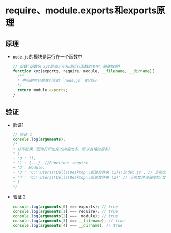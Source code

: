 # require、module.exports和exports原理

## 原理

+ `node.js`的模块是运行在一个函数中

    ```js
    // 函数(函数名 xyz是表示不知道运行函数的名字，随便取的)
    function xyz(exports, require, module, __filename, __dirname){
      /**
      * 中间的内容是我们写的 `node.js` 的代码
      */
      return module.exports;
    }
    ```

## 验证

+ 验证1

    ```js
    // 验证 1
    console.log(arguments);
    /*
    * 打印结果（因为打印出来的内容太多，所以省略的很多）
    * {
  + '0': {},
  + '1': {...}, //Function: require
  + '2': Module,
  + '3': 'C:\\Users\\Dell\\Desktop\\新建文件夹 (2)\\index.js', // 当前文件详细地址  + 文件名  + 后缀
  + '4': 'C:\\Users\\Dell\\Desktop\\新建文件夹 (2)' // 当前文件详细地址(文件夹)
    * }
    */
    ```

+ 验证 2

    ```js
    console.log(arguments[0] === exports); // true
    console.log(arguments[1] === require); // true
    console.log(arguments[2] ===  module); // true
    console.log(arguments[3] === __filename); // true
    console.log(arguments[4] === __dirname); // true
    ```
